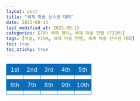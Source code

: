 ```yaml
---
layout: post
title: "세계 마술 선수권 대회"
date: 2025-08-15
last_modified_at: 2025-08-15
categories: [기타 국제 행사, 국제 마술 연맹 (FISM)]
tags: [마술, FISM, 국제 마술 연맹, 세계 마술 선수권 대회]
toc: true
toc_sticky: true
---
```

<style>
    table {
        width: 100%;
        border-collapse: collapse;
        color: #f0f6fc;
      }
      th, td {
        border: 1px solid #0B6DB7;
        padding: 5px;
        text-align: center;
        font-weight: normal;
      }
      th {
        width: 20%;
      }
</style>
<html>

<head>
    <meta charset="UTF-8">
</head>

<body>
    <table>
        <tr style="background: #0B6DB7;">
            <th>1st</th>
            <th>2nd</th>
            <th>3rd</th>
            <th>4th</th>
            <th>5th</th>
        </tr>
        <tr>
            <th></th>
            <th></th>
            <th></th>
            <th></th>
            <th></th>
        </tr>
        <tr style="background: #0B6DB7;">
            <th>6th</th>
            <th>7th</th>
            <th>8th</th>
            <th>9th</th>
            <th>10th</th>
        </tr>
        <tr>
            <th></th>
            <th></th>
            <th></th>
            <th></th>
            <th></th>
        </tr>
    </table>
</body>

</html>
